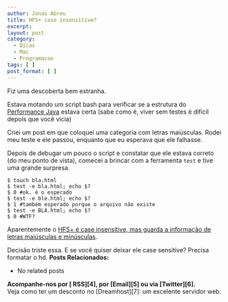 ```yaml
---
author: Jonas Abreu
title: HFS+ case insensitive?
excerpt:
layout: post
category:
  - Dicas
  - Mac
  - Programacao
tags: [ ]
post_format: [ ]
---
```

Fiz uma descoberta bem estranha.

Estava motando um script bash para verificar se a estrutura do [Performance Java][1] estava certa (sabe como é, viver sem testes é difícil depois que você vicia)

Criei um post em que coloquei uma categoria com letras maiúsculas. Rodei meu teste e ele passou, enquanto que eu esperava que ele falhasse.

Depois de debugar um pouco o script e constatar que ele estava correto (do meu ponto de vista), comecei a brincar com a ferramenta `test` e tive uma grande surpresa.

    
    $ touch bla.html
    $ test -e bla.html; echo $?
    $ 0 #ok. é o esperado
    $ test -e ble.html; echo $?
    $ 1 #também esperado porque o arquivo não existe
    $ test -e BLA.html; echo $?
    $ 0 #WTF?
    

Aparentemente o [HFS+ é case insensitive, mas guarda a informação de letras maiúsculas e minúsculas][2].

Decisão triste essa. E se você quiser deixar ele case sensitive? Precisa formatar o hd. 
**Posts Relacionados:** 
*   No related posts









**Acompanhe-nos por [ RSS][4], por [Email][5] ou via [Twitter][6].**  
Veja como ter um desconto no [Dreamhost][7]: um excelente servidor web.

 [1]: http://www.javaperformance.com.br
 [2]: http://apple.stackexchange.com/questions/22297/is-bash-in-osx-case-insensitive
 [3]: https://twitter.com/share




